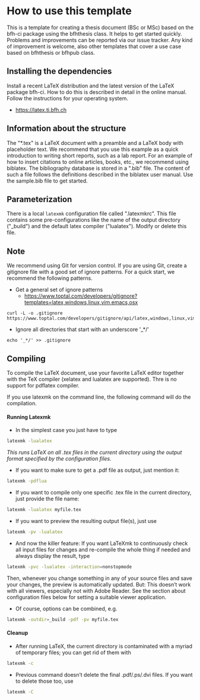 # How to use this template
This is a template for creating a thesis document (BSc or MSc) based on the bfh-ci package using the bfhthesis class. It helps to get started quickly. Problems and improvements can be reported via our issue tracker. Any kind of improvement is welcome, also other templates that cover a use case based on bfhthesis or bfhpub class.

## Installing the dependencies
Install a recent LaTeX distribution and the latest version of the LaTeX package bfh-ci. How to do this is described in detail in the online manual. Follow the instructions for your operating system.
 * https://latex.ti.bfh.ch

## Information about the structure
The "*.tex" is a LaTeX document with a preamble and a LaTeX body with placeholder text. We recommend that you use this example as a quick introduction to writing short reports, such as a lab report. For an example of how to insert citations to online articles, books, etc., we recommend using biblatex. The bibliography database is stored in a ".bib" file. The content of such a file follows the definitions described in the biblatex user manual. Use the sample.bib file to get started.

## Parameterization
There is a local `latexmk` configuration file called ".latexmkrc". This file contains some pre-configurations like the name of the output directory ("_build") and the default latex compiler ("lualatex"). Modify or delete this file.

## Note
We recommend using Git for version control. If you are using Git, create a gitignore file with a good set of ignore patterns. For a quick start, we recommend the following patterns.
 * Get a general set of ignore patterns
   * https://www.toptal.com/developers/gitignore?templates=latex,windows,linux,vim,emacs,osx
  ```
  curl -L -o .gitignore https://www.toptal.com/developers/gitignore/api/latex,windows,linux,vim,emacs,osx
  ```
 * Ignore all directories that start with an underscore '_*/'
  ```
  echo '_*/' >> .gitignore
  ``` 

## Compiling
To compile the LaTeX document, use your favorite LaTeX editor together with the TeX compiler (xelatex and lualatex are supported). Thre is no support for pdflatex compiler.

If you use latexmk on the command line, the following command will do the compilation.

#### Running Latexmk
 * In the simplest case you just have to type
```bash
latexmk -lualatex
```
 *This runs LaTeX on all .tex files in the current directory using the output format specified by the configuration files.*

 * If you want to make sure to get a .pdf file as output, just mention it:
```bash
latexmk -pdflua
```
 * If you want to compile only one specific .tex file in the current directory, just provide the file name:
```bash
latexmk -lualatex myfile.tex
```
 * If you want to preview the resulting output file(s), just use
```bash
latexmk -pv -lualatex
```
 * And now the killer feature: If you want LaTeXmk to continuously check all input files for changes and re-compile the whole thing if needed and always display the result, type
```bash
latexmk -pvc -lualatex -interaction=nonstopmode
```
Then, whenever you change something in any of your source files and save your changes, the preview is automatically updated. But: This doesn’t work with all viewers, especially not with Adobe Reader. See the section about configuration files below for setting a suitable viewer application.

 * Of course, options can be combined, e.g.
```bash
latexmk -outdir=_build -pdf -pv myfile.tex
```

#### Cleanup
  * After running LaTeX, the current directory is contaminated with a myriad of temporary files; you can get rid of them with
```bash
latexmk -c
```
  * Previous command doesn’t delete the final .pdf/.ps/.dvi files. If you want to delete those too, use
```bash
latexmk -C
```
